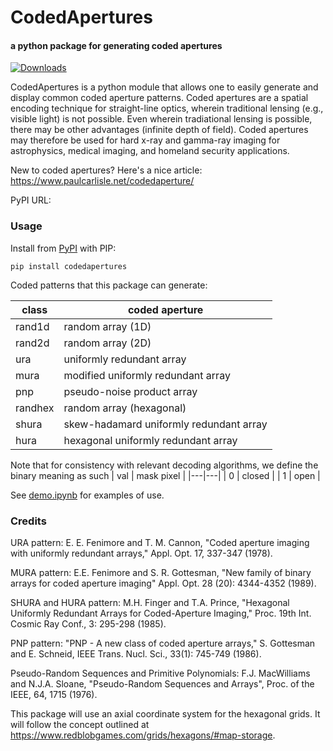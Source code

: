 # CodedApertures
#### a python package for generating coded apertures  

[![Downloads](https://static.pepy.tech/personalized-badge/codedapertures?period=total&units=international_system&left_color=black&right_color=blue&left_text=Downloads)](https://pepy.tech/project/codedapertures)

CodedApertures is a python module that allows one to easily generate and display common coded aperture patterns. Coded apertures are a spatial encoding technique for straight-line optics, wherein traditional lensing (e.g., visible light) is not possible. Even wherein tradiational lensing is possible, there may be other advantages (infinite depth of field). Coded apertures may therefore be used for hard x-ray and gamma-ray imaging for astrophysics, medical imaging, and homeland security applications.

New to coded apertures? Here's a nice article: https://www.paulcarlisle.net/codedaperture/

PyPI URL: 

### Usage

Install from [PyPI](https://pypi.org/project/codedapertures/) with PIP:
```
pip install codedapertures
```

Coded patterns that this package can generate:

| class | coded aperture |
|---|---|
| rand1d | random array (1D) |
| rand2d | random array (2D) |
| ura | uniformly redundant array |
| mura | modified uniformly redundant array |
| pnp | pseudo-noise product array |
| randhex | random array (hexagonal) |
| shura | skew-hadamard uniformly redundant array |
| hura | hexagonal uniformly redundant array |

Note that for consistency with relevant decoding algorithms, we define the
binary meaning as such
| val | mask pixel |
|---|---|
| 0 | closed |
| 1 | open |

See [demo.ipynb](https://github.com/bpops/codedapertures/blob/master/demo.ipynb) for examples of use.

### Credits

URA pattern: E. E. Fenimore and T. M. Cannon, "Coded aperture imaging with uniformly redundant arrays," Appl. Opt. 17, 337-347 (1978).

MURA pattern:  E.E. Fenimore and S. R. Gottesman, "New family of binary arrays for coded aperture imaging" Appl. Opt. 28 (20): 4344-4352 (1989).

SHURA and HURA pattern: M.H. Finger and T.A. Prince, "Hexagonal Uniformly Redundant Arrays for Coded-Aperture Imaging," Proc. 19th Int. Cosmic Ray Conf., 3: 295-298 (1985).

PNP pattern: "PNP - A new class of coded aperture arrays," S. Gottesman and E. Schneid, IEEE Trans. Nucl. Sci., 33(1): 745-749 (1986).

Pseudo-Random Sequences and Primitive Polynomials: F.J. MacWilliams and N.J.A. Sloane, "Pseudo-Random Sequences and Arrays", Proc. of the IEEE, 64, 1715 (1976).

This package will use an axial coordinate system for the hexagonal grids. It will follow the concept outlined at https://www.redblobgames.com/grids/hexagons/#map-storage.
